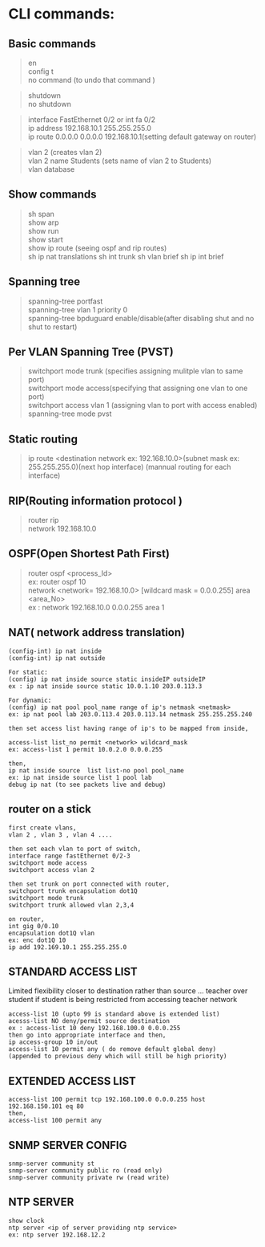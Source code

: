 # CLI commands:
 
## Basic commands 
 >en  
 config t  
 no command  (to undo that command )  
 
 >shutdown  
 no shutdown  

 >interface FastEthernet 0/2 or int fa 0/2   
 ip address 192.168.10.1 255.255.255.0  
 ip route 0.0.0.0 0.0.0.0 192.168.10.1(setting default gateway on router)  
 
 
 >vlan 2  (creates vlan 2)  
 vlan 2 name Students  (sets name of vlan 2 to Students)  
 vlan database  
 
  
## Show commands 
 >sh span   
 show arp  
 show run    
 show start  
 show ip route  (seeing ospf and rip routes)   
 sh ip nat translations
 sh int trunk 
 sh vlan brief 
 sh ip int brief

 ## Spanning tree   
 
 >spanning-tree portfast  
 spanning-tree vlan 1 priority 0  
 spanning-tree bpduguard enable/disable(after disabling shut and no shut to restart)  
 
 ## Per VLAN Spanning Tree (PVST)
 >switchport mode trunk (specifies assigning mulitple vlan to same port)  
 switchport mode access(specifying that assigning one vlan to one port)  
 switchport access vlan 1 (assigning vlan to port with access enabled)  
 spanning-tree mode pvst  
 
 ## Static routing 
 
>ip route <destination network ex: 192.168.10.0>(subnet mask ex: 255.255.255.0)(next hop interface) 
(mannual  routing for each interface)  
 
 
 
 
 ## RIP(Routing information protocol )
   >router rip  
   network 192.168.10.0  

 ## OSPF(Open Shortest Path First)
> router ospf <process_Id>  
   ex: router ospf 10  
   network <network= 192.168.10.0> [wildcard mask = 0.0.0.255] area <area_No>  
   ex : network 192.168.10.0 0.0.0.255 area 1  


  ## NAT( network address translation)
 
    (config-int) ip nat inside 
    (config-int) ip nat outside
    
    For static:
    (config) ip nat inside source static insideIP outsideIP
    ex : ip nat inside source static 10.0.1.10 203.0.113.3
    
    For dynamic:
    (config) ip nat pool pool_name range of ip's netmask <netmask>
    ex: ip nat pool lab 203.0.113.4 203.0.113.14 netmask 255.255.255.240
    
    then set access list having range of ip's to be mapped from inside, 
    
    access-list list_no permit <network> wildcard_mask
    ex: access-list 1 permit 10.0.2.0 0.0.0.255
    
    then,
    ip nat inside source  list list-no pool pool_name
    ex: ip nat inside source list 1 pool lab
    debug ip nat (to see packets live and debug)
     
## router on a stick 
    first create vlans,
    vlan 2 , vlan 3 , vlan 4 ....
    
    then set each vlan to port of switch,
    interface range fastEthernet 0/2-3
    switchport mode access
    switchport access vlan 2
   
    then set trunk on port connected with router,
    switchport trunk encapsulation dot1Q
    switchport mode trunk
    switchport trunk allowed vlan 2,3,4
    
    on router,
    int gig 0/0.10 
    encapsulation dot1Q vlan
    ex: enc dot1Q 10
    ip add 192.169.10.1 255.255.255.0


 ## STANDARD ACCESS LIST 
 
   Limited flexibility closer to destination rather than source ... teacher over student if student is being restricted from accessing teacher network
 
    access-list 10 (upto 99 is standard above is extended list)
    acesss-list NO deny/permit source destination 
    ex : access-list 10 deny 192.168.100.0 0.0.0.255
    then go into appropriate interface and then,
    ip access-group 10 in/out
    access-list 10 permit any ( do remove default global deny)
    (appended to previous deny which will still be high priority)
 
 ## EXTENDED ACCESS LIST
    access-list 100 permit tcp 192.168.100.0 0.0.0.255 host 192.168.150.101 eq 80
    then, 
    access-list 100 permit any

## SNMP SERVER CONFIG
    snmp-server community st 
    snmp-server community public ro (read only)
    snmp-server community private rw (read write)

 ## NTP SERVER 
    show clock 
    ntp server <ip of server providing ntp service>
    ex: ntp server 192.168.12.2
 